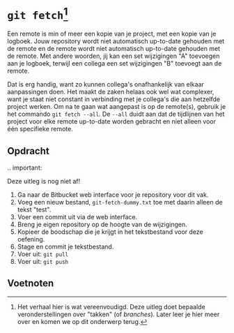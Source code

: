 # `git fetch`[^1]
Een remote is min of meer een kopie van je project, met een kopie van je logboek. Jouw repository wordt niet automatisch up-to-date gehouden met de remote en de remote wordt niet automatisch up-to-date gehouden met de remote. Met andere woorden, jij kan een set wijzigingen "A" toevoegen aan je logboek, terwijl een collega een set wijzigingen "B" toevoegt aan de remote.

Dat is erg handig, want zo kunnen collega's onafhankelijk van elkaar aanpassingen doen. Het maakt de zaken helaas ook wel wat complexer, want je staat niet constant in verbinding met je collega's die aan hetzelfde project werken. Om na te gaan wat aangepast is op de remote(s), gebruik je het commando `git fetch --all`. De `--all` duidt aan dat de tijdlijnen van het project voor elke remote up-to-date worden gebracht en niet alleen voor één specifieke remote.

## Opdracht
.. important:

   Deze uitleg is nog niet af!

1. Ga naar de Bitbucket web interface voor je repository voor dit vak.
2. Voeg een nieuw bestand, `git-fetch-dummy.txt` toe met daarin alleen de tekst "test".
3. Voer een commit uit via de web interface.
4. Breng je eigen repository op de hoogte van de wijzigingen.
5. Kopieer de boodschap die je krijgt in het tekstbestand voor deze oefening.
6. Stage en commit je tekstbestand.
7. Voer uit: `git pull`
8. Voer uit: `git push`

## Voetnoten
[^1]: Het verhaal hier is wat vereenvoudigd. Deze uitleg doet bepaalde veronderstellingen over "takken" (of *branches*). Later leer je hier meer over en komen we op dit onderwerp terug.
